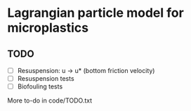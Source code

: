 # Lagrangian particle model for microplastics

## TODO

- [ ] Resuspension: u -> u\* (bottom friction velocity)
- [ ] Resuspension tests
- [ ] Biofouling tests

More to-do in code/TODO.txt
